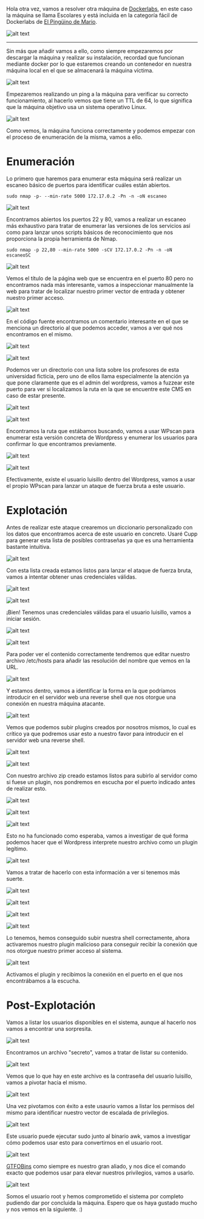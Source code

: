 
Hola otra vez, vamos a resolver otra máquina de [Dockerlabs](https://dockerlabs.es/#/), en este caso la máquina se llama Escolares y está incluida en la categoría fácil de Dockerlabs de [El Pingüino de Mario](https://www.youtube.com/channel/UCGLfzfKRUsV6BzkrF1kJGsg).

![alt text](images/image.png)

---------------------------------------------------------------------------------------------------------------------------------------------------

Sin más que añadir vamos a ello, como siempre empezaremos por descargar la máquina y realizar su instalación, recordad que funcionan mediante docker por lo que estaremos creando un contenedor en nuestra máquina local en el que se almacenará la máquina víctima.

![alt text](images/image-1.png)

Empezaremos realizando un ping a la máquina para verificar su correcto funcionamiento, al hacerlo vemos que tiene un TTL de 64, lo que significa que la máquina objetivo usa un sistema operativo Linux.

![alt text](images/image-2.png)

Como vemos, la máquina funciona correctamente y podemos empezar con el proceso de enumeración de la misma, vamos a ello.

# Enumeración

Lo primero que haremos para enumerar esta máquina será realizar un escaneo básico de puertos para identificar cuáles están abiertos.

```sudo nmap -p- --min-rate 5000 172.17.0.2 -Pn -n -oN escaneo```

![alt text](images/image-3.png)

Encontramos abiertos los puertos 22 y 80, vamos a realizar un escaneo más exhaustivo para tratar de enumerar las versiones de los servicios así como para lanzar unos scripts básicos de reconocimiento que nos proporciona la propia herramienta de Nmap.

``sudo nmap -p 22,80 --min-rate 5000 -sCV 172.17.0.2 -Pn -n -oN escaneoSC``

![alt text](images/image-4.png)

Vemos el título de la página web que se encuentra en el puerto 80 pero no encontramos nada más interesante, vamos a inspeccionar manualmente la web para tratar de localizar nuestro primer vector de entrada y obtener nuestro primer acceso.

![alt text](images/image-5.png)

En el código fuente encontramos un comentario interesante en el que se menciona un directorio al que podemos acceder, vamos a ver qué nos encontramos en el mismo.

![alt text](images/image-6.png)

![alt text](images/image-7.png)

Podemos ver un directorio con una lista sobre los profesores de esta universidad ficticia, pero uno de ellos llama especialmente la atención ya que pone claramente que es el admin del wordpress, vamos a fuzzear este puerto para ver si localizamos la ruta en la que se encuentre este CMS en caso de estar presente.

![alt text](images/image-8.png)

![alt text](images/image-9.png)

Encontramos la ruta que estábamos buscando, vamos a usar WPscan para enumerar esta versión concreta de Wordpress y enumerar los usuarios para confirmar lo que encontramos previamente.

![alt text](images/image-10.png)

![alt text](images/image-11.png)

Efectivamente, existe el usuario luisillo dentro del Wordpress, vamos a usar el propio WPscan para lanzar un ataque de fuerza bruta a este usuario. 

# Explotación

Antes de realizar este ataque crearemos un diccionario personalizado con los datos que encontramos acerca de este usuario en concreto. Usaré Cupp para generar esta lista de posibles contraseñas ya que es una herramienta bastante intuitiva.

![alt text](images/image-12.png)

Con esta lista creada estamos listos para lanzar el ataque de fuerza bruta, vamos a intentar obtener unas credenciales válidas.

![alt text](images/image-13.png)

![alt text](images/image-14.png)

¡Bien! Tenemos unas credenciales válidas para el usuario luisillo, vamos a iniciar sesión.

![alt text](images/image-15.png)

![alt text](images/image-16.png)

Para poder ver el contenido correctamente tendremos que editar nuestro archivo /etc/hosts para añadir las resolución del nombre que vemos en la URL.

![alt text](images/image-17.png)

Y estamos dentro, vamos a identificar la forma en la que podríamos introducir en el servidor web una reverse shell que nos otorgue una conexión en nuestra máquina atacante.

![alt text](images/image-18.png)

Vemos que podemos subir plugins creados por nosotros mismos, lo cual es crítico ya que podremos usar esto a nuestro favor para introducir en el servidor web una reverse shell.

![alt text](images/image-19.png)

![alt text](images/image-20.png)

Con nuestro archivo zip creado estamos listos para subirlo al servidor como si fuese un plugin, nos pondremos en escucha por el puerto indicado antes de realizar esto.

![alt text](images/image-21.png)

![alt text](images/image-22.png)

![alt text](images/image-23.png)

Esto no ha funcionado como esperaba, vamos a investigar de qué forma podemos hacer que el Wordpress interprete nuestro archivo como un plugin legítimo.

![alt text](images/image-24.png)

Vamos a tratar de hacerlo con esta información a ver si tenemos más suerte.

![alt text](images/image-25.png)

![alt text](images/image-26.png)

![alt text](images/image-27.png)

![alt text](images/image-28.png)

Lo tenemos, hemos conseguido subir nuestra shell correctamente, ahora activaremos nuestro plugin malicioso para conseguir recibir la conexión que nos otorgue nuestro primer acceso al sistema.

![alt text](images/image-29.png)

Activamos el plugin y recibimos la conexión en el puerto en el que nos encontrábamos a la escucha.

# Post-Explotación

Vamos a listar los usuarios disponibles en el sistema, aunque al hacerlo nos vamos a encontrar una sorpresita.

![alt text](images/image-30.png)

Encontramos un archivo "secreto", vamos a tratar de listar su contenido.

![alt text](images/image-31.png)

Vemos que lo que hay en este archivo es la contraseña del usuario luisillo, vamos a pivotar hacia el mismo.

![alt text](images/image-32.png)

Una vez pivotamos con éxito a este usaurio vamos a listar los permisos del mismo para identificar nuestro vector de escalada de privilegios.

![alt text](images/image-33.png)

Este usuario puede ejecutar sudo junto al binario awk, vamos a investigar cómo podemos usar esto para convertirnos en el usuario root.

![alt text](images/image-34.png)

[GTFOBins](https://gtfobins.github.io) como siempre es nuestro gran aliado, y nos dice el comando exacto que podemos usar para elevar nuestros privilegios, vamos a usarlo.

![alt text](images/image-35.png)

Somos el usuario root y hemos comprometido el sistema por completo pudiendo dar por concluida la máquina. Espero que os haya gustado mucho y nos vemos en la siguiente. :)

